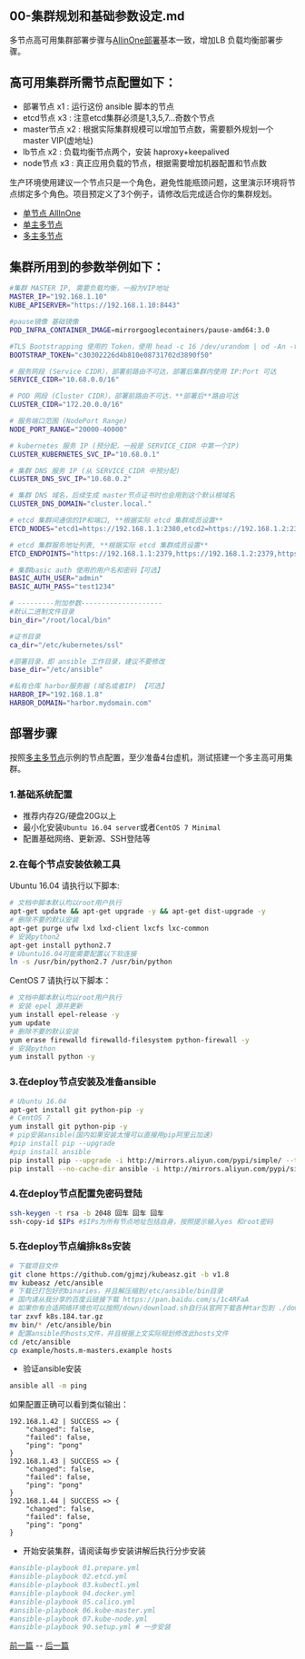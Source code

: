 ## 00-集群规划和基础参数设定.md

多节点高可用集群部署步骤与[AllinOne部署](quickStart.md)基本一致，增加LB 负载均衡部署步骤。

## 高可用集群所需节点配置如下：
+ 部署节点	x1 : 运行这份 ansible 脚本的节点
+ etcd节点	x3 : 注意etcd集群必须是1,3,5,7...奇数个节点
+ master节点	x2 : 根据实际集群规模可以增加节点数，需要额外规划一个master VIP(虚地址)
+ lb节点	x2 : 负载均衡节点两个，安装 haproxy+keepalived
+ node节点	x3 : 真正应用负载的节点，根据需要增加机器配置和节点数

生产环境使用建议一个节点只是一个角色，避免性能瓶颈问题，这里演示环境将节点绑定多个角色。项目预定义了3个例子，请修改后完成适合你的集群规划。

+ [单节点 AllInOne](../example/hosts.allinone.example)
+ [单主多节点](../example/hosts.s-master.example)
+ [多主多节点](../example/hosts.m-masters.example)

## 集群所用到的参数举例如下：
``` bash
#集群 MASTER IP, 需要负载均衡，一般为VIP地址
MASTER_IP="192.168.1.10"
KUBE_APISERVER="https://192.168.1.10:8443"

#pause镜像 基础镜像
POD_INFRA_CONTAINER_IMAGE=mirrorgooglecontainers/pause-amd64:3.0

#TLS Bootstrapping 使用的 Token，使用 head -c 16 /dev/urandom | od -An -t x | tr -d ' ' 生成
BOOTSTRAP_TOKEN="c30302226d4b810e08731702d3890f50"

# 服务网段 (Service CIDR），部署前路由不可达，部署后集群内使用 IP:Port 可达
SERVICE_CIDR="10.68.0.0/16"

# POD 网段 (Cluster CIDR），部署前路由不可达，**部署后**路由可达
CLUSTER_CIDR="172.20.0.0/16"

# 服务端口范围 (NodePort Range)
NODE_PORT_RANGE="20000-40000"

# kubernetes 服务 IP (预分配，一般是 SERVICE_CIDR 中第一个IP)
CLUSTER_KUBERNETES_SVC_IP="10.68.0.1"

# 集群 DNS 服务 IP (从 SERVICE_CIDR 中预分配)
CLUSTER_DNS_SVC_IP="10.68.0.2"

# 集群 DNS 域名，后续生成 master节点证书时也会用到这个默认根域名
CLUSTER_DNS_DOMAIN="cluster.local."

# etcd 集群间通信的IP和端口, **根据实际 etcd 集群成员设置**
ETCD_NODES="etcd1=https://192.168.1.1:2380,etcd2=https://192.168.1.2:2380,etcd3=https://192.168.1.3:2380"

# etcd 集群服务地址列表, **根据实际 etcd 集群成员设置**
ETCD_ENDPOINTS="https://192.168.1.1:2379,https://192.168.1.2:2379,https://192.168.1.3:2379"

# 集群basic auth 使用的用户名和密码【可选】
BASIC_AUTH_USER="admin"
BASIC_AUTH_PASS="test1234"

# ---------附加参数--------------------
#默认二进制文件目录
bin_dir="/root/local/bin"

#证书目录
ca_dir="/etc/kubernetes/ssl"

#部署目录，即 ansible 工作目录，建议不要修改
base_dir="/etc/ansible"

#私有仓库 harbor服务器 (域名或者IP) 【可选】
HARBOR_IP="192.168.1.8"
HARBOR_DOMAIN="harbor.mydomain.com"
```

## 部署步骤

按照[多主多节点](../example/hosts.m-masters.example)示例的节点配置，至少准备4台虚机，测试搭建一个多主高可用集群。

### 1.基础系统配置

+ 推荐内存2G/硬盘20G以上
+ 最小化安装`Ubuntu 16.04 server`或者`CentOS 7 Minimal`
+ 配置基础网络、更新源、SSH登陆等

### 2.在每个节点安装依赖工具

Ubuntu 16.04 请执行以下脚本:

``` bash
# 文档中脚本默认均以root用户执行
apt-get update && apt-get upgrade -y && apt-get dist-upgrade -y
# 删除不要的默认安装
apt-get purge ufw lxd lxd-client lxcfs lxc-common
# 安装python2
apt-get install python2.7
# Ubuntu16.04可能需要配置以下软连接
ln -s /usr/bin/python2.7 /usr/bin/python
```
CentOS 7 请执行以下脚本：

``` bash
# 文档中脚本默认均以root用户执行
# 安装 epel 源并更新
yum install epel-release -y
yum update
# 删除不要的默认安装
yum erase firewalld firewalld-filesystem python-firewall -y
# 安装python
yum install python -y
```
### 3.在deploy节点安装及准备ansible

``` bash
# Ubuntu 16.04 
apt-get install git python-pip -y
# CentOS 7
yum install git python-pip -y
# pip安装ansible(国内如果安装太慢可以直接用pip阿里云加速)
#pip install pip --upgrade
#pip install ansible
pip install pip --upgrade -i http://mirrors.aliyun.com/pypi/simple/ --trusted-host mirrors.aliyun.com
pip install --no-cache-dir ansible -i http://mirrors.aliyun.com/pypi/simple/ --trusted-host mirrors.aliyun.com
```
### 4.在deploy节点配置免密码登陆

``` bash
ssh-keygen -t rsa -b 2048 回车 回车 回车
ssh-copy-id $IPs #$IPs为所有节点地址包括自身，按照提示输入yes 和root密码
```
### 5.在deploy节点编排k8s安装

``` bash
# 下载项目文件
git clone https://github.com/gjmzj/kubeasz.git -b v1.8
mv kubeasz /etc/ansible
# 下载已打包好的binaries，并且解压缩到/etc/ansible/bin目录
# 国内请从我分享的百度云链接下载 https://pan.baidu.com/s/1c4RFaA 
# 如果你有合适网络环境也可以按照/down/download.sh自行从官网下载各种tar包到 ./down目录，并执行download.sh
tar zxvf k8s.184.tar.gz
mv bin/* /etc/ansible/bin
# 配置ansible的hosts文件，并且根据上文实际规划修改此hosts文件
cd /etc/ansible
cp example/hosts.m-masters.example hosts
```
+ 验证ansible安装

``` bash
ansible all -m ping
```
如果配置正确可以看到类似输出：

``` text
192.168.1.42 | SUCCESS => {
    "changed": false, 
    "failed": false, 
    "ping": "pong"
}
192.168.1.43 | SUCCESS => {
    "changed": false, 
    "failed": false, 
    "ping": "pong"
}
192.168.1.44 | SUCCESS => {
    "changed": false, 
    "failed": false, 
    "ping": "pong"
}
```
+ 开始安装集群，请阅读每步安装讲解后执行分步安装

``` bash
#ansible-playbook 01.prepare.yml
#ansible-playbook 02.etcd.yml
#ansible-playbook 03.kubectl.yml
#ansible-playbook 04.docker.yml
#ansible-playbook 05.calico.yml
#ansible-playbook 06.kube-master.yml
#ansible-playbook 07.kube-node.yml
#ansible-playbook 90.setup.yml # 一步安装
```

[前一篇](quickStart.md) -- [后一篇](01-创建CA证书和环境配置.md)
